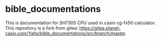# bible_documentations

This is documentation for SH7305 CPU used in casio cg-fx50 calculator. This repository is a fork from gitea: https://gitea.planet-casio.com/Yatis/bible_documentations/src/branch/master.
